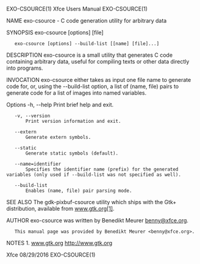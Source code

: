EXO-CSOURCE(1)                                                   Xfce Users Manual                                                  EXO-CSOURCE(1)

NAME
       exo-csource - C code generation utility for arbitrary data

SYNOPSIS
       exo-csource [options] [file]

       exo-csource [options] --build-list [[name] [file]...]

DESCRIPTION
       exo-csource is a small utility that generates C code containing arbitrary data, useful for compiling texts or other data directly into
       programs.

INVOCATION
       exo-csource either takes as input one file name to generate code for, or, using the --build-list option, a list of (name, file) pairs to
       generate code for a list of images into named variables.

   Options
       -h, --help
           Print brief help and exit.

       -v, --version
           Print version information and exit.

       --extern
           Generate extern symbols.

       --static
           Generate static symbols (default).

       --name=identifier
           Specifies the identifier name (prefix) for the generated variables (only used if --build-list was not specified as well).

       --build-list
           Enables (name, file) pair parsing mode.

SEE ALSO
       The gdk-pixbuf-csource utility which ships with the Gtk+ distribution, available from www.gtk.org[1].

AUTHOR
       exo-csource was written by Benedikt Meurer <benny@xfce.org>.

       This manual page was provided by Benedikt Meurer <benny@xfce.org>.

NOTES
        1. www.gtk.org
           http://www.gtk.org

Xfce                                                                08/29/2016                                                      EXO-CSOURCE(1)

